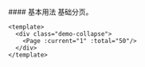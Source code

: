 <cn>
#### 基本用法
基础分页。
</cn>

```vue
<template>
  <div class="demo-collapse">
    <Page :current="1" :total="50"/>
  </div>
</template>
```